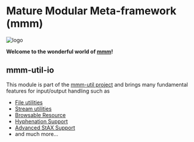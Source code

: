 # Mature Modular Meta-framework (mmm)

![logo](https://raw.github.com/m-m-m/mmm/master/src/site/resources/images/logo.png)

**Welcome to the wonderful world of [mmm](http://m-m-m.sourceforge.net/index.html)!**

## mmm-util-io

This module is part of the [mmm-util project](../) and brings many fundamental features for input/output handling such as 
* [File utilities](http://m-m-m.github.io/maven/apidocs/net/sf/mmm/util/file/api/package-summary.html#package.description)
* [Stream utilities](http://m-m-m.github.io/maven/apidocs/net/sf/mmm/util/io/api/package-summary.html#package.description)
* [Browsable Resource](http://m-m-m.github.io/maven/apidocs/net/sf/mmm/util/resource/api/package-summary.html#package.description)
* [Hyphenation Support](http://m-m-m.github.io/maven/apidocs/net/sf/mmm/util/text/api/package-summary.html#package.description)
* [Advanced StAX Support](http://m-m-m.github.io/maven/apidocs/net/sf/mmm/util/xml/api/package-summary.html#package.description)
* and much more...

